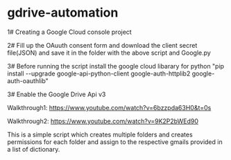 # gdrive-automation

1# Creating a Google Cloud console project

2# Fill up the OAuuth consent form and download the client secret file(JSON) and save it in the folder with the above script and Google.py

3# Before running the script install the google cloud libarary for python
"pip install --upgrade google-api-python-client google-auth-httplib2 google-auth-oauthlib"

3# Enable the Google Drive Api v3

Walkthrough1: https://www.youtube.com/watch?v=6bzzpda63H0&t=0s

Walkthrough2: https://www.youtube.com/watch?v=9K2P2bWEd90


This is a simple script which creates multiple folders and creates permissions for each folder and assign to the respective gmails provided in a list of dictionary.
